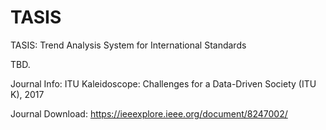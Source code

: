 # TASIS
TASIS: Trend Analysis System for International Standards

TBD.

Journal Info: ITU Kaleidoscope: Challenges for a Data-Driven Society (ITU K), 2017

Journal Download: https://ieeexplore.ieee.org/document/8247002/
